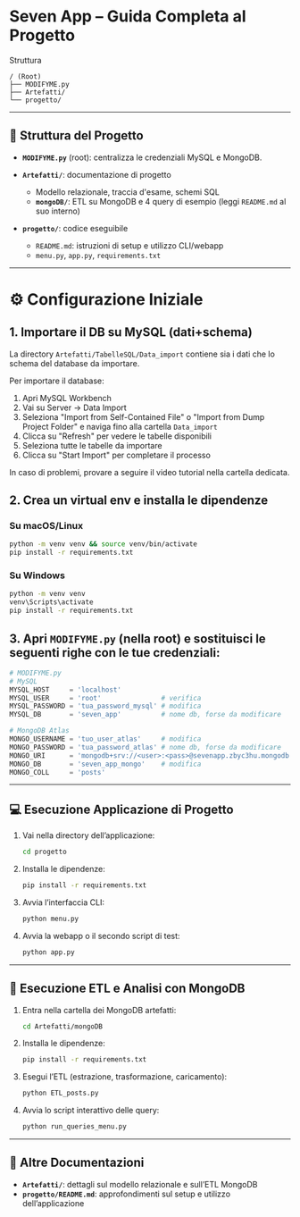 # Seven App – Guida Completa al Progetto

Struttura
```
/ (Root)
├── MODIFYME.py
├── Artefatti/
└── progetto/
```

---

## 📂 Struttura del Progetto

* **`MODIFYME.py`** (root): centralizza le credenziali MySQL e MongoDB.
* **`Artefatti/`**: documentazione di progetto

  * Modello relazionale, traccia d'esame, schemi SQL
  * **`mongoDB/`**: ETL su MongoDB e 4 query di esempio (leggi `README.md` al suo interno)
* **`progetto/`**: codice eseguibile

  * `README.md`: istruzioni di setup e utilizzo CLI/webapp
  * `menu.py`, `app.py`, `requirements.txt`

---

# ⚙️ Configurazione Iniziale

## 1. Importare il DB su MySQL (dati+schema)
La directory `Artefatti/TabelleSQL/Data_import` contiene sia i dati che lo schema del database da importare.

Per importare il database:
1. Apri MySQL Workbench
2. Vai su Server -> Data Import
3. Seleziona "Import from Self-Contained File" o "Import from Dump Project Folder" e naviga fino alla cartella `Data_import`
4. Clicca su "Refresh" per vedere le tabelle disponibili
5. Seleziona tutte le tabelle da importare
6. Clicca su "Start Import" per completare il processo

In caso di problemi, provare a seguire il video tutorial nella cartella dedicata.

## 2. Crea un virtual env e installa le dipendenze
### Su macOS/Linux
```bash
python -m venv venv && source venv/bin/activate
pip install -r requirements.txt
```

### Su Windows
```bash
python -m venv venv
venv\Scripts\activate
pip install -r requirements.txt
```

## 3. Apri **`MODIFYME.py`** (nella root) e sostituisci le seguenti righe con le tue credenziali:

   ```python
   # MODIFYME.py
   # MySQL
   MYSQL_HOST     = 'localhost'
   MYSQL_USER     = 'root'               # verifica
   MYSQL_PASSWORD = 'tua_password_mysql' # modifica
   MYSQL_DB       = 'seven_app'          # nome db, forse da modificare

   # MongoDB Atlas
   MONGO_USERNAME = 'tuo_user_atlas'     # modifica
   MONGO_PASSWORD = 'tua_password_atlas' # nome db, forse da modificare
   MONGO_URI      = 'mongodb+srv://<user>:<pass>@sevenapp.zbyc3hu.mongodb.net/seven_app_mongo?retryWrites=true&w=majority'
   MONGO_DB       = 'seven_app_mongo'    # modifica
   MONGO_COLL     = 'posts'
   ```


---

## 💻 Esecuzione Applicazione di Progetto

1. Vai nella directory dell’applicazione:

   ```bash
   cd progetto
   ```
2. Installa le dipendenze:

   ```bash
   pip install -r requirements.txt
   ```
3. Avvia l’interfaccia CLI:

   ```bash
   python menu.py
   ```
4. Avvia la webapp o il secondo script di test:

   ```bash
   python app.py
   ```
---

## 🚚 Esecuzione ETL e Analisi con MongoDB

1. Entra nella cartella dei MongoDB artefatti:

   ```bash
   cd Artefatti/mongoDB
   ```
2. Installa le dipendenze:

   ```bash
   pip install -r requirements.txt
   ```
3. Esegui l’ETL (estrazione, trasformazione, caricamento):

   ```bash
   python ETL_posts.py
   ```
4. Avvia lo script interattivo delle query:

   ```bash
   python run_queries_menu.py
   ```

---

## 📖 Altre Documentazioni

* **`Artefatti/`**: dettagli sul modello relazionale e sull’ETL MongoDB
* **`progetto/README.md`**: approfondimenti sul setup e utilizzo dell’applicazione
